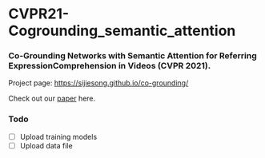 # CVPR21-Cogrounding_semantic_attention

### Co-Grounding Networks with Semantic Attention for Referring ExpressionComprehension in Videos (CVPR 2021).

Project page: https://sijiesong.github.io/co-grounding/

Check out our [paper](<https://arxiv.org/abs/2103.12346>) here.


### Todo
- [ ] Upload training models
- [ ] Upload data file
